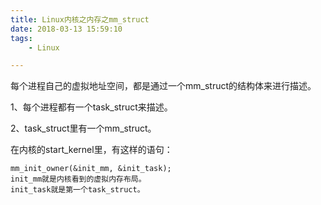 ```yaml
---
title: Linux内核之内存之mm_struct
date: 2018-03-13 15:59:10
tags:
	- Linux

---
```




每个进程自己的虚拟地址空间，都是通过一个mm_struct的结构体来进行描述。

1、每个进程都有一个task_struct来描述。

2、task_struct里有一个mm_struct。

在内核的start_kernel里，有这样的语句：

```
mm_init_owner(&init_mm, &init_task);
init_mm就是内核看到的虚拟内存布局。
init_task就是第一个task_struct。
```



